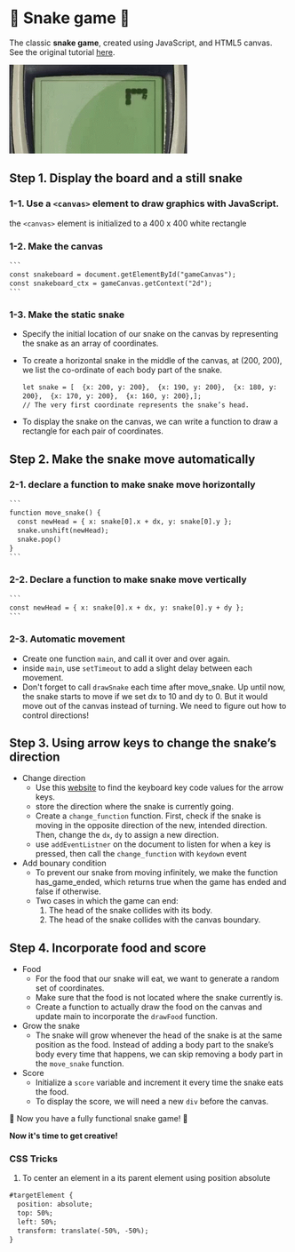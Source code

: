 # :snake: Snake game :snake:

The classic **snake game**, created using JavaScript, and HTML5 canvas.<br>
See the original tutorial [here](https://www.educative.io/blog/javascript-snake-game-tutorial).<br>

![snake gif](./snake-nokia.gif)
## Step 1. Display the board and a still snake
### 1-1. Use a `<canvas>` element to draw graphics with JavaScript.
the `<canvas>` element is initialized to a 400 x 400 white rectangle
### 1-2. Make the canvas
    ```
    const snakeboard = document.getElementById("gameCanvas");
    const snakeboard_ctx = gameCanvas.getContext("2d");
    ```
### 1-3. Make the static snake
 - Specify the initial location of our snake on the canvas by representing the snake as an array of coordinates.
 - To create a horizontal snake in the middle of the canvas, at (200, 200), we list the co-ordinate of each body part of the snake.
    ```
    let snake = [  {x: 200, y: 200},  {x: 190, y: 200},  {x: 180, y: 200},  {x: 170, y: 200},  {x: 160, y: 200},];
    // The very first coordinate represents the snake’s head.
    ```
    
- To display the snake on the canvas, we can write a function to draw a rectangle for each pair of coordinates.

## Step 2. Make the snake move automatically
### 2-1. declare a function to make snake move horizontally 
    ```
    function move_snake() {
      const newHead = { x: snake[0].x + dx, y: snake[0].y };
      snake.unshift(newHead);
      snake.pop()
    }
    ```
### 2-2. Declare a function to make snake move vertically
    ```
    const newHead = { x: snake[0].x + dx, y: snake[0].y + dy };
    ```
### 2-3. Automatic movement
- Create one function `main`, and call it over and over again.
- inside `main`, use `setTimeout` to add a slight delay between each movement.
- Don't forget to call `drawSnake` each time after move_snake.
Up until now, the snake starts to move if we set dx to 10 and dy to 0. But it would move out of the canvas instead of turning. We need to figure out how to control directions!


## Step 3. Using arrow keys to change the snake’s direction
- Change direction
  - Use this [website](https://docstore.mik.ua/orelly/webprog/DHTML_javascript/0596004672_jvdhtmlckbk-app-b.html) to find the keyboard key code values for the arrow keys.
  - store the direction where the snake is currently going.
  - Create a `change_function` function. First, check if the snake is moving in the opposite direction of the new, intended direction. Then, change the `dx`, `dy` to assign a new direction.
  - use `addEventListner` on the document to listen for when a key is pressed, then call the `change_function` with `keydown` event
- Add bounary condition
  - To prevent our snake from moving infinitely, we make the function has_game_ended, which returns true when the game has ended and false if otherwise.
  - Two cases in which the game can end:
    1. The head of the snake collides with its body.
    2. The head of the snake collides with the canvas boundary.

## Step 4. Incorporate food and score
- Food
  - For the food that our snake will eat, we want to generate a random set of coordinates.
  - Make sure that the food is not located where the snake currently is.
  - Create a function to actually draw the food on the canvas and update main to incorporate the `drawFood` function.
- Grow the snake
  - The snake will grow whenever the head of the snake is at the same position as the food. Instead of adding a body part to the snake’s body every time that happens, we can skip removing a body part in the `move_snake` function.
- Score
  - Initialize a `score` variable and increment it every time the snake eats the food. 
  - To display the score, we will need a new `div` before the canvas.

:100: Now you have a fully functional snake game! :100:

**Now it's time to get creative!**

### CSS Tricks
1. To center an element in a its parent element using position absolute
```
#targetElement {
  position: absolute;
  top: 50%;
  left: 50%;
  transform: translate(-50%, -50%); 
}
```